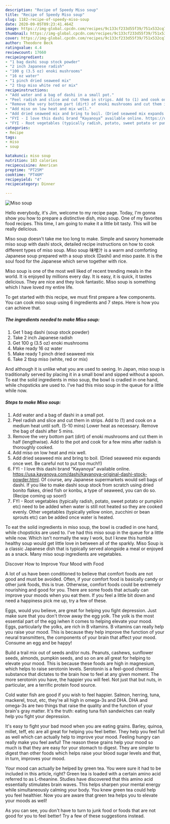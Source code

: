 ```yaml
---
description: "Recipe of Speedy Miso soup"
title: "Recipe of Speedy Miso soup"
slug: 1182-recipe-of-speedy-miso-soup
date: 2020-09-05T09:23:41.464Z
image: https://img-global.cpcdn.com/recipes/9c133cf233d55f39/751x532cq70/miso-soup-recipe-main-photo.jpg
thumbnail: https://img-global.cpcdn.com/recipes/9c133cf233d55f39/751x532cq70/miso-soup-recipe-main-photo.jpg
cover: https://img-global.cpcdn.com/recipes/9c133cf233d55f39/751x532cq70/miso-soup-recipe-main-photo.jpg
author: Theodore Beck
ratingvalue: 4.4
reviewcount: 17660
recipeingredient:
- "1 bag dashi soup stock powder"
- "2 inch Japanese radish"
- "100 g (3.5 oz) enoki mushrooms"
- "16 oz water"
- "1 pinch dried seaweed mix"
- "2 tbsp miso white red or mix"
recipeinstructions:
- "Add water and a bag of dashi in a small pot."
- "Peel radish and slice and cut them in strips. Add to (1) and cook on a medium heat until soft. (5-10 mins) Lower heat as necessary. Remove the bag of dashi after 5 mins."
- "Remove the very bottom part (dirt) of enoki mushrooms and cut them in half (lengthwise). Add to the pot and cook for a few mins after radish is thoroughly cooked."
- "Add miso on low heat and mix well."
- "Add dried seaweed mix and bring to boil. (Dried seaweed mix expands once wet. Be careful not to put too much!!)"
- "FYI - I love this dashi brand “Kayanoya” available online. https://usa.kayanoya.com/dashi/kayanoya-original-dashi-stock-powder.html. Of course, any Japanese supermarkets would sell bags of dashi. If you like to make dashi soup stock from scratch using dried bonito flakes, dried fish or konbu, a type of seaweed, you can do so. (Recipe coming up soon!)"
- "FYI - Root vegetables (typically radish, potato, sweet potato or pumpkin etc) need to be added when water is still not heated so they are cooked evenly. Other vegetables (typically yellow onion, zucchini or bean sprouts etc) can be added once water is heated."
categories:
- Recipe
tags:
- miso
- soup

katakunci: miso soup 
nutrition: 183 calories
recipecuisine: American
preptime: "PT25M"
cooktime: "PT46M"
recipeyield: "4"
recipecategory: Dinner

---
```



![Miso soup](https://img-global.cpcdn.com/recipes/9c133cf233d55f39/751x532cq70/miso-soup-recipe-main-photo.jpg)

Hello everybody, it's Jim, welcome to my recipe page. Today, I'm gonna show you how to prepare a distinctive dish, miso soup. One of my favorites food recipes. This time, I am going to make it a little bit tasty. This will be really delicious.

Miso soup doesn&#39;t take me too long to make. Simple and savory homemade miso soup with dashi stock, detailed recipe instructions on how to cook different types of miso soup. Miso soup 味噌汁 is a warm and comforting Japanese soup prepared with a soup stock (Dashi) and miso paste. It is the soul food for the Japanese which serve together with rice.

Miso soup is one of the most well liked of recent trending meals in the world. It is enjoyed by millions every day. It is easy, it is quick, it tastes delicious. They are nice and they look fantastic. Miso soup is something which I have loved my entire life.


To get started with this recipe, we must first prepare a few components. You can cook miso soup using 6 ingredients and 7 steps. Here is how you can achieve that.

<!--inarticleads1-->

##### The ingredients needed to make Miso soup:

1. Get 1 bag dashi (soup stock powder)
1. Take 2 inch Japanese radish
1. Get 100 g (3.5 oz) enoki mushrooms
1. Make ready 16 oz water
1. Make ready 1 pinch dried seaweed mix
1. Take 2 tbsp miso (white, red or mix)


And although it is unlike what you are used to seeing. In Japan, miso soup is traditionally served by placing it in a small bowl and sipped without a spoon. To eat the solid ingredients in miso soup, the bowl is cradled in one hand, while chopsticks are used to. I&#39;ve had this miso soup in the queue for a little while now. 

<!--inarticleads2-->

##### Steps to make Miso soup:

1. Add water and a bag of dashi in a small pot.
1. Peel radish and slice and cut them in strips. Add to (1) and cook on a medium heat until soft. (5-10 mins) Lower heat as necessary. Remove the bag of dashi after 5 mins.
1. Remove the very bottom part (dirt) of enoki mushrooms and cut them in half (lengthwise). Add to the pot and cook for a few mins after radish is thoroughly cooked.
1. Add miso on low heat and mix well.
1. Add dried seaweed mix and bring to boil. (Dried seaweed mix expands once wet. Be careful not to put too much!!)
1. FYI - I love this dashi brand “Kayanoya” available online. https://usa.kayanoya.com/dashi/kayanoya-original-dashi-stock-powder.html. Of course, any Japanese supermarkets would sell bags of dashi. If you like to make dashi soup stock from scratch using dried bonito flakes, dried fish or konbu, a type of seaweed, you can do so. (Recipe coming up soon!)
1. FYI - Root vegetables (typically radish, potato, sweet potato or pumpkin etc) need to be added when water is still not heated so they are cooked evenly. Other vegetables (typically yellow onion, zucchini or bean sprouts etc) can be added once water is heated.


To eat the solid ingredients in miso soup, the bowl is cradled in one hand, while chopsticks are used to. I&#39;ve had this miso soup in the queue for a little while now. Which isn&#39;t normally the way I work, but I knew this humble healthy soup would get little love in between all of the sparkly. Miso Soup is a classic Japanese dish that is typically served alongside a meal or enjoyed as a snack. Many miso soup ingredients are vegetables. 

Discover How to Improve Your Mood with Food


A lot of us have been conditioned to believe that comfort foods are not good and must be avoided. Often, if your comfort food is basically candy or other junk foods, this is true. Otherwise, comfort foods could be extremely nourishing and good for you. There are some foods that actually can improve your moods when you eat them. If you feel a little bit down and need a happiness pick me up, try a few of these.

Eggs, would you believe, are great for helping you fight depression. Just make sure that you don't throw away the egg yolk. The yolk is the most essential part of the egg iwhen it comes to helping elevate your mood. Eggs, particularly the yolks, are rich in B vitamins. B vitamins can really help you raise your mood. This is because they help improve the function of your neural transmitters, the components of your brain that affect your mood. Consume an egg and be happy!

Build a trail mix out of seeds and/or nuts. Peanuts, cashews, sunflower seeds, almonds, pumpkin seeds, and so on are all great for helping to elevate your mood. This is because these foods are high in magnesium, which helps to raise serotonin levels. Serotonin is a feel-good chemical substance that dictates to the brain how to feel at any given moment. The more serotonin you have, the happier you will feel. Not just that but nuts, in particular, are a terrific protein food source.

Cold water fish are good if you wish to feel happier. Salmon, herring, tuna, mackerel, trout, etc, they're all high in omega-3s and DHA. DHA and omega-3s are two things that raise the quality and the function of your brain's gray matter. It's the truth: eating tuna fish sandwiches can really help you fight your depression. 

It's easy to fight your bad mood when you are eating grains. Barley, quinoa, millet, teff, etc are all great for helping you feel better. They help you feel full as well which can actually help to improve your mood. Feeling hungry can really make you feel awful! The reason these grains help your mood so much is that they are easy for your stomach to digest. They are simpler to digest than other foods which helps raise your blood sugar levels and that, in turn, improves your mood.

Your mood can actually be helped by green tea. You were sure it had to be included in this article, right? Green tea is loaded with a certain amino acid referred to as L-theanine. Studies have discovered that this amino acid essentially stimulates brain waves. This helps sharpen your mental energy while simultaneously calming your body. You knew green tea could help you feel healthier. Now you are aware that green tea helps you to elevate your moods as well!

As you can see, you don't have to turn to junk food or foods that are not good for you to feel better! Try  a few  of  these  suggestions  instead.

